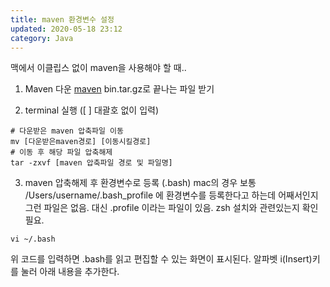 ```yaml
---
title: maven 환경변수 설정
updated: 2020-05-18 23:12
category: Java
---
```

맥에서 이클립스 없이 maven을 사용해야 할 때..

1. Maven 다운
[maven](http://maven.apache.org/download.cgi)
bin.tar.gz로 끝나는 파일 받기

2. terminal 실행 ([ ] 대괄호 없이 입력)
```terminal
# 다운받은 maven 압축파일 이동
mv [다운받은maven경로] [이동시킬경로]
# 이동 후 해당 파일 압축해제
tar -zxvf [maven 압축파일 경로 및 파일명]
```

3. maven 압축해제 후 환경변수로 등록 (.bash)
mac의 경우 보통 /Users/username/.bash_profile 에 환경변수를 등록한다고 하는데 어째서인지 그런 파일은 없음. 대신 .profile 이라는 파일이 있음. zsh 설치와 관련있는지 확인 필요.
```terminal
vi ~/.bash
```
위 코드를 입력하면 .bash를 읽고 편집할 수 있는 화면이 표시된다.
알파벳 i(Insert)키를 눌러 아래 내용을 추가한다. 
